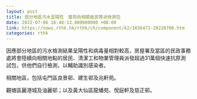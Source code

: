 ```yaml
---
layout: post
title: 部分地區污水呈陽性　當局向相關居民等派快測包
date: 2022-07-06 16:48:13.000000000 +08:00
link: https://news.rthk.hk/rthk/ch/component/k2/1656471-20220706.htm
categories: rthk
---
```


因應部分地區的污水檢測結果呈陽性和病毒量相對較高，房屋署及當區的民政事務處將會陸續向相關地點的居民、清潔工和物業管理員派發超過31萬個快速抗原測試包，供他們自行檢測，以輔助識別感染者。

相關地區，包括屯門區良景邨、建生邨及兆軒苑。

觀塘區麗港城及油麗邨；以及黃大仙區龍蟠苑、悅庭軒及慈正邨。
